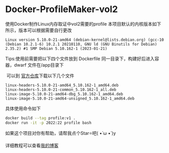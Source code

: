 # Docker-ProfileMaker-vol2

使用Docker制作Linux内存取证中vol2需要的profile
本项目默认的内核版本如下所示，版本可以根据需要自行更改

```plaintext
Linux version 5.10.0-21-amd64 (debian-kernel@lists.debian.org) (gcc-10 (Debian 10.2.1-6) 10.2.1 20210110, GNU ld (GNU Binutils for Debian) 2.35.2) #1 SMP Debian 5.10.162-1 (2023-01-21)
```

Tips:使用前需要把以下四个文件放到 Dockerfile 同一目录下，构建好后进入容器，dwarf 文件在/app目录下

​		可以到 [官方仓库](https://debian.sipwise.com/debian-security/pool/main/l/linux/)下载以下几个文件

```
linux-headers-5.10.0-21-amd64_5.10.162-1_amd64.deb
linux-headers-5.10.0-21-common_5.10.162-1_all.deb
linux-image-5.10.0-21-amd64-dbg_5.10.162-1_amd64.deb
linux-image-5.10.0-21-amd64-unsigned_5.10.162-1_amd64.deb
```

具体使用命令如下

```bash
docker build --tag profile:v1 . 
docker run -it -p 2022:22 profile bash
```

如果这个项目对你有帮助，请帮我点个Star⭐吧( •̀ ω •́ )y

详细教程可以查看[我的博客](https://goodlunatic.github.io/)
